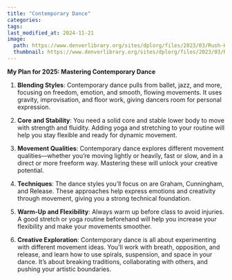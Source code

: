 ```yaml
---
title: "Contemporary Dance"
categories:
tags:
last_modified_at: 2024-11-21
image: 
  path: https://www.denverlibrary.org/sites/dplorg/files/2023/03/Rush-Hour-2-by-Larry-Keigwin_photo-by-Whitney-Browne.jpg
  thumbnail: https://www.denverlibrary.org/sites/dplorg/files/2023/03/Rush-Hour-2-by-Larry-Keigwin_photo-by-Whitney-Browne.jpg
---
```

**My Plan for 2025: Mastering Contemporary Dance**

1. **Blending Styles**: Contemporary dance pulls from ballet, jazz, and more, focusing on freedom, emotion, and smooth, flowing movements. It uses gravity, improvisation, and floor work, giving dancers room for personal expression.

2. **Core and Stability**: You need a solid core and stable lower body to move with strength and fluidity. Adding yoga and stretching to your routine will help you stay flexible and ready for dynamic movement.

3. **Movement Qualities**: Contemporary dance explores different movement qualities—whether you’re moving lightly or heavily, fast or slow, and in a direct or more freeform way. Mastering these will unlock your creative potential.

4. **Techniques**: The dance styles you’ll focus on are Graham, Cunningham, and Release. These approaches help express emotions and creativity through movement, giving you a strong technical foundation.

5. **Warm-Up and Flexibility**: Always warm up before class to avoid injuries. A good stretch or yoga routine beforehand will help you increase your flexibility and make your movements smoother.

6. **Creative Exploration**: Contemporary dance is all about experimenting with different movement ideas. You’ll work with breath, opposition, and release, and learn how to use spirals, suspension, and space in your dance. It’s about breaking traditions, collaborating with others, and pushing your artistic boundaries.
